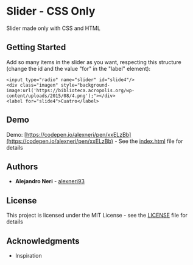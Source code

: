 # Slider - CSS Only

Slider made only with CSS and HTML

## Getting Started

Add so many items in the slider as you want, respecting this structure (change the id and the value "for" in the "label" element):
```
<input type="radio" name="slider" id="slide4"/>
<div class="imagen" style="background-image:url('https://biblioteca.acropolis.org/wp-content/uploads/2015/08/4.png');"></div>
<label for="slide4">Cuatro</label>
```

## Demo
Demo: [https://codepen.io/alexneri/pen/xxELzBb](https://codepen.io/alexneri/pen/xxELzBb) - 
See the [index.html](index.html) file for details

## Authors

* **Alejandro Neri** - [alexneri93](https://github.com/alexneri93)

## License

This project is licensed under the MIT License - see the [LICENSE](LICENSE) file for details

## Acknowledgments

* Inspiration